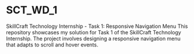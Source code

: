 # SCT_WD_1
SkillCraft Technology Internship - Task 1: Responsive Navigation Menu  This repository showcases my solution for Task 1 of the SkillCraft Technology Internship. The project involves designing a responsive navigation menu that adapts to scroll and hover events. 
